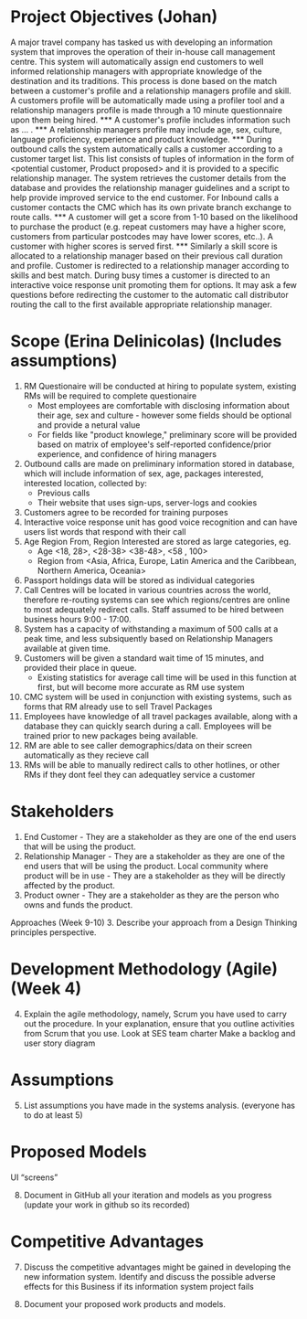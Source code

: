 # Project Objectives (Johan)
A major travel company has tasked us with developing an information system that improves the operation of their in-house call management centre. 
This system will automatically assign end customers to well informed relationship managers with appropriate knowledge of the destination and its traditions. 
This process is done based on the match between a customer's profile and a relationship managers profile and skill. 
A customers profile will be automatically made using a profiler tool and a relationship managers profile is made through a 10 minute questionnaire upon them being hired. 
*** A customer's profile includes information such as … . 
*** A relationship managers profile may include age, sex, culture, language proficiency, experience and product knowledge. 
*** During outbound calls the system automatically calls a customer according to a customer target list. 
This list consists of tuples of information in the form of <potential customer, Product proposed> and it is provided to a specific relationship manager. 
The system retrieves the customer details from the database and provides the relationship manager guidelines and a script to help provide improved service to the end customer. 
For Inbound calls a customer contacts the CMC which has its own private branch exchange to route calls. 
*** A customer will get a score from 1-10 based on the likelihood to purchase the product (e.g. repeat customers may have a higher score, customers from particular postcodes may have lower scores, etc..). 
A customer with higher scores is served first. 
*** Similarly a skill score is allocated to a relationship manager based on their previous call duration and profile. 
Customer is redirected to a relationship manager according to skills and best match. 
During busy times a customer is directed to an interactive voice response unit promoting them for options. 
It may ask a few questions before redirecting the customer to the automatic call distributor routing the call to the first available appropriate relationship manager.

# Scope (Erina Delinicolas) (Includes assumptions)
1. RM Questionaire will be conducted at hiring to populate system, existing RMs will be required to complete questionaire
    * Most employees are comfortable with disclosing information about their age, sex and culture - however some fields should be optional and provide a netural value
    * For fields like "product knowlege," preliminary score will be provided based on matrix of employee's self-reported confidence/prior experience, and confidence of hiring managers
2. Outbound calls are made on preliminary information stored in database, which will include information of sex, age, packages interested, interested location, collected by:
    * Previous calls 
    * Their website that uses sign-ups, server-logs and cookies 
3. Customers agree to be recorded for training purposes 
4. Interactive voice response unit has good voice recognition and can have users list words that respond with their call
5. Age Region From, Region Interested are stored as large categories, eg. 
    * Age <18, 28>, <28-38> <38-48>, <58 , 100>
    * Region from <Asia, Africa, Europe, Latin America and the Caribbean, Northern America, Oceania>
6. Passport holdings data will be stored as individual categories 
7. Call Centres will be located in various countries across the world, therefore re-routing systems can see which regions/centres are online to most adequately redirect calls.
Staff assumed to be hired between business hours 9:00 - 17:00. 
8. System has a capacity of withstanding a maximum of 500 calls at a peak time, and less subsiquently based on Relationship Managers available at given time. 
9. Customers will be given a standard wait time of 15 minutes, and provided their place in queue. 
    * Existing statistics for average call time will be used in this function at first, but will become more accurate as RM use system
10. CMC system will be used in conjunction with existing systems, such as forms that RM already use to sell Travel Packages
11. Employees have knowledge of all travel packages available, along with a database they can quickly search during a call. 
Employees will be trained prior to new packages being available.
12. RM are able to see caller demographics/data on their screen automatically as they recieve call
13. RMs will be able to manually redirect calls to other hotlines, or other RMs if they dont feel they can adequatley service a customer

# Stakeholders
1. End Customer - They are a stakeholder as they are one of the end users that will be using the product.
2. Relationship Manager - They are a stakeholder as they are one of the end users that will be using the product.
Local community where product will be in use - They are a stakeholder as they will be directly affected by the product. 
3. Product owner - They are a stakeholder as they are the person who owns and funds the product.


Approaches (Week 9-10) 
3. Describe your approach from a Design Thinking principles perspective. 

# Development Methodology (Agile) (Week 4)
4. Explain the agile methodology, namely, Scrum you have used to carry out the procedure. In your explanation, ensure that you outline activities from Scrum that you use. 
Look at SES team charter
Make a backlog and user story diagram

# Assumptions
5. List assumptions you have made in the systems analysis. 
(everyone has to do at least 5)

# Proposed Models
UI “screens”


8. Document in GitHub all your iteration and models as you progress
(update your work in github so its recorded)

# Competitive Advantages
7. Discuss the competitive advantages might be gained in developing the new information system. Identify and discuss the possible adverse effects for this Business if its information system project fails


6. Document your proposed work products and models. 



